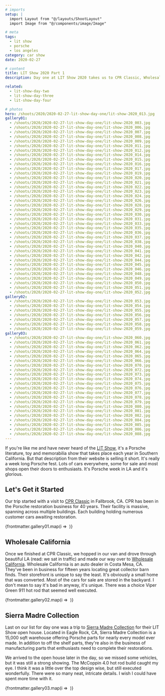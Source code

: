 ```yaml
---
# imports
setup: |
  import Layout from "@/layouts/ShootLayout"
  import Image from "@/components/image/Image"

# meta
tags:
  - lit show
  - porsche
  - los angeles
category: car show
date: 2020-02-27

# content
title: LIT Show 2020 Part 1
description: Day one at LIT Show 2020 takes us to CPR Classic, Wholesale California and the Sierra Madre Collection open house.

related:
  - lit-show-day-two
  - lit-show-day-three
  - lit-show-day-four

# photos
hero: /shoots/2020/2020-02-27-lit-show-day-one/lit-show-2020_013.jpg
gallery01:
  - /shoots/2020/2020-02-27-lit-show-day-one/lit-show-2020_003.jpg
  - /shoots/2020/2020-02-27-lit-show-day-one/lit-show-2020_006.jpg
  - /shoots/2020/2020-02-27-lit-show-day-one/lit-show-2020_007.jpg
  - /shoots/2020/2020-02-27-lit-show-day-one/lit-show-2020_008.jpg
  - /shoots/2020/2020-02-27-lit-show-day-one/lit-show-2020_009.jpg
  - /shoots/2020/2020-02-27-lit-show-day-one/lit-show-2020_011.jpg
  - /shoots/2020/2020-02-27-lit-show-day-one/lit-show-2020_012.jpg
  - /shoots/2020/2020-02-27-lit-show-day-one/lit-show-2020_014.jpg
  - /shoots/2020/2020-02-27-lit-show-day-one/lit-show-2020_015.jpg
  - /shoots/2020/2020-02-27-lit-show-day-one/lit-show-2020_016.jpg
  - /shoots/2020/2020-02-27-lit-show-day-one/lit-show-2020_017.jpg
  - /shoots/2020/2020-02-27-lit-show-day-one/lit-show-2020_019.jpg
  - /shoots/2020/2020-02-27-lit-show-day-one/lit-show-2020_020.jpg
  - /shoots/2020/2020-02-27-lit-show-day-one/lit-show-2020_021.jpg
  - /shoots/2020/2020-02-27-lit-show-day-one/lit-show-2020_022.jpg
  - /shoots/2020/2020-02-27-lit-show-day-one/lit-show-2020_023.jpg
  - /shoots/2020/2020-02-27-lit-show-day-one/lit-show-2020_024.jpg
  - /shoots/2020/2020-02-27-lit-show-day-one/lit-show-2020_026.jpg
  - /shoots/2020/2020-02-27-lit-show-day-one/lit-show-2020_028.jpg
  - /shoots/2020/2020-02-27-lit-show-day-one/lit-show-2020_029.jpg
  - /shoots/2020/2020-02-27-lit-show-day-one/lit-show-2020_030.jpg
  - /shoots/2020/2020-02-27-lit-show-day-one/lit-show-2020_031.jpg
  - /shoots/2020/2020-02-27-lit-show-day-one/lit-show-2020_033.jpg
  - /shoots/2020/2020-02-27-lit-show-day-one/lit-show-2020_035.jpg
  - /shoots/2020/2020-02-27-lit-show-day-one/lit-show-2020_036.jpg
  - /shoots/2020/2020-02-27-lit-show-day-one/lit-show-2020_037.jpg
  - /shoots/2020/2020-02-27-lit-show-day-one/lit-show-2020_038.jpg
  - /shoots/2020/2020-02-27-lit-show-day-one/lit-show-2020_040.jpg
  - /shoots/2020/2020-02-27-lit-show-day-one/lit-show-2020_041.jpg
  - /shoots/2020/2020-02-27-lit-show-day-one/lit-show-2020_042.jpg
  - /shoots/2020/2020-02-27-lit-show-day-one/lit-show-2020_044.jpg
  - /shoots/2020/2020-02-27-lit-show-day-one/lit-show-2020_045.jpg
  - /shoots/2020/2020-02-27-lit-show-day-one/lit-show-2020_046.jpg
  - /shoots/2020/2020-02-27-lit-show-day-one/lit-show-2020_048.jpg
  - /shoots/2020/2020-02-27-lit-show-day-one/lit-show-2020_049.jpg
  - /shoots/2020/2020-02-27-lit-show-day-one/lit-show-2020_050.jpg
  - /shoots/2020/2020-02-27-lit-show-day-one/lit-show-2020_051.jpg
  - /shoots/2020/2020-02-27-lit-show-day-one/lit-show-2020_052.jpg
gallery02:
  - /shoots/2020/2020-02-27-lit-show-day-one/lit-show-2020_053.jpg
  - /shoots/2020/2020-02-27-lit-show-day-one/lit-show-2020_054.jpg
  - /shoots/2020/2020-02-27-lit-show-day-one/lit-show-2020_055.jpg
  - /shoots/2020/2020-02-27-lit-show-day-one/lit-show-2020_056.jpg
  - /shoots/2020/2020-02-27-lit-show-day-one/lit-show-2020_057.jpg
  - /shoots/2020/2020-02-27-lit-show-day-one/lit-show-2020_058.jpg
  - /shoots/2020/2020-02-27-lit-show-day-one/lit-show-2020_059.jpg
gallery03:
  - /shoots/2020/2020-02-27-lit-show-day-one/lit-show-2020_060.jpg
  - /shoots/2020/2020-02-27-lit-show-day-one/lit-show-2020_061.jpg
  - /shoots/2020/2020-02-27-lit-show-day-one/lit-show-2020_062.jpg
  - /shoots/2020/2020-02-27-lit-show-day-one/lit-show-2020_064.jpg
  - /shoots/2020/2020-02-27-lit-show-day-one/lit-show-2020_065.jpg
  - /shoots/2020/2020-02-27-lit-show-day-one/lit-show-2020_066.jpg
  - /shoots/2020/2020-02-27-lit-show-day-one/lit-show-2020_070.jpg
  - /shoots/2020/2020-02-27-lit-show-day-one/lit-show-2020_072.jpg
  - /shoots/2020/2020-02-27-lit-show-day-one/lit-show-2020_073.jpg
  - /shoots/2020/2020-02-27-lit-show-day-one/lit-show-2020_074.jpg
  - /shoots/2020/2020-02-27-lit-show-day-one/lit-show-2020_075.jpg
  - /shoots/2020/2020-02-27-lit-show-day-one/lit-show-2020_076.jpg
  - /shoots/2020/2020-02-27-lit-show-day-one/lit-show-2020_077.jpg
  - /shoots/2020/2020-02-27-lit-show-day-one/lit-show-2020_078.jpg
  - /shoots/2020/2020-02-27-lit-show-day-one/lit-show-2020_079.jpg
  - /shoots/2020/2020-02-27-lit-show-day-one/lit-show-2020_080.jpg
  - /shoots/2020/2020-02-27-lit-show-day-one/lit-show-2020_081.jpg
  - /shoots/2020/2020-02-27-lit-show-day-one/lit-show-2020_082.jpg
  - /shoots/2020/2020-02-27-lit-show-day-one/lit-show-2020_084.jpg
  - /shoots/2020/2020-02-27-lit-show-day-one/lit-show-2020_085.jpg
  - /shoots/2020/2020-02-27-lit-show-day-one/lit-show-2020_086.jpg
  - /shoots/2020/2020-02-27-lit-show-day-one/lit-show-2020_088.jpg
---
```


If you're like me and have never heard of the [LIT Show](https://www.lalitandtoyshow.com/), it's a Porsche literature, toy and memorabilia show that takes place each year in Southern California. But that description from their website is selling it short. It's really a week long Porsche fest. Lots of cars everywhere, some for sale and most shops open their doors to enthusiasts. It's Porsche week in LA and it's glorious.

## Let's Get it Started

Our trip started with a visit to [CPR Classic](https://www.cprclassic.com/) in Fallbrook, CA. CPR has been in the Porsche restoration business for 40 years. Their facility is massive, spanning across multiple buildings. Each building holding numerous customer cars awaiting restoration.

<div>
    {frontmatter.gallery01.map(i =>
        <Image
            file={i}
            sizes="(min-width: 1024px) 800px, 100vw"
        />
    )}
</div>

## Wholesale California

Once we finished at CPR Classic, we hopped in our van and drove through beautiful LA (read: we sat in traffic) and made our way over to [Wholesale California](https://wholesalecalifornia.com/). Wholesale California is an auto dealer in Costa Mesa, CA. They've been in business for fifteen years locating great collector barn finds. Their storefront is unique to say the least. It's obviously a small home that was converted. Most of the cars for sale are stored in the backyard. I don't mean to say it's bad in anyway, it's unique. There was a choice Viper Green 911 hot rod that seemed well executed.

<div>
    {frontmatter.gallery02.map(i =>
        <Image
            file={i}
            sizes="(min-width: 1024px) 800px, 100vw"
        />
    )}
</div>

## Sierra Madre Collection

Last on our list for day one was a trip to [Sierra Madre Collection](https://sierramadrecollection.com/) for their LIT Show open house. Located in Eagle Rock, CA, Sierra Madre Collection is a 15,000 sqft warehouse offering Porsche parts for nearly every model ever made. In addition to off the shelf parts, they're also in the business of manufacturing parts that enthusiasts need to complete their restorations.

We arrived to the open house later in the day, so we missed some vehicles, but it was still a strong showing. The McCoppin 4.0 hot rod build caught my eye. I think it was a little over the top design wise, but still executed wonderfully. There were so many neat, intricate details. I wish I could have spent more time with it.

<div>
    {frontmatter.gallery03.map(i =>
        <Image
            file={i}
            sizes="(min-width: 1024px) 800px, 100vw"
        />
    )}
</div>
